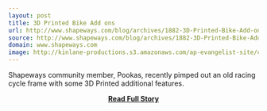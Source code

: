 ```yaml
---
layout: post
title: 3D Printed Bike Add ons
url: http://www.shapeways.com/blog/archives/1882-3D-Printed-Bike-Add-ons.html
source: http://www.shapeways.com/blog/archives/1882-3D-Printed-Bike-Add-ons.html
domain: www.shapeways.com
image: http://kinlane-productions.s3.amazonaws.com/ap-evangelist-site/curated/screenshots/9352_api500_com.png
---
```


<p>Shapeways community member, Pookas, recently pimped out an old racing cycle frame with some 3D Printed additional features.</p>
<center><p><a href="http://www.shapeways.com/blog/archives/1882-3D-Printed-Bike-Add-ons.html" style='padding:25px; font-sze:18px; font-weight: bold;'>Read Full Story</a></p></center>
